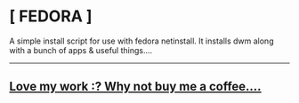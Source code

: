 # [ FEDORA ]

A simple install script for use with fedora netinstall. It installs dwm along with a bunch of apps & useful things....

----

## [Love my work :? Why not buy me a coffee....](https://paypal.me/furycd001?locale.x=en_GB)
